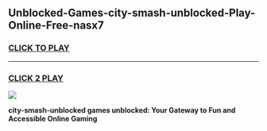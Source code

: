 
## Unblocked-Games-city-smash-unblocked-Play-Online-Free-nasx7
<h3>
<a href="https://premium76.site?title=city-smash-unblocked&ref=26A">CLICK TO PLAY</a></h3>
<hr>

<h3>
<a href="https://premium76.site?title=city-smash-unblocked&ref=26A">CLICK 2 PLAY</a>
  
</h3>

<a href="https://premium76.site?title=city-smash-unblocked&ref=26A"><img src="https://clearcache.store/games.png"></a>


**city-smash-unblocked games unblocked: Your Gateway to Fun and Accessible Online Gaming**
